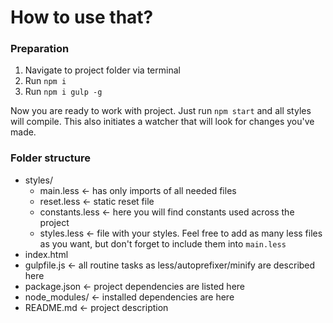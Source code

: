 # How to use that?

### Preparation
1. Navigate to project folder via terminal
2. Run `npm i`
3. Run `npm i gulp -g`

Now you are ready to work with project. Just run `npm start` and all styles will compile. This also initiates a watcher that will look for changes you've made.

### Folder structure

* styles/
  * main.less <- has only imports of all needed files
  * reset.less <- static reset file
  * constants.less <- here you will find constants used across the project
  * styles.less <- file with your styles. Feel free to add as many less files as you want, but don't forget to include them into `main.less`
* index.html
* gulpfile.js <- all routine tasks as less/autoprefixer/minify are described here
* package.json <- project dependencies are listed here
* node_modules/ <- installed dependencies are here
* README.md <- project description
